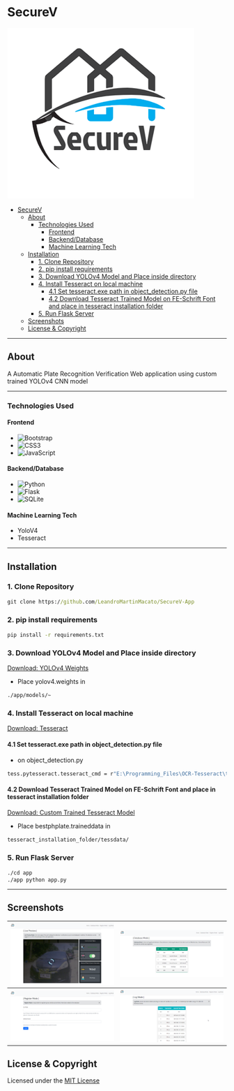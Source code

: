 # SecureV

![logo](./app/static/logo.png)

- [SecureV](#securev)
  - [About](#about)
    - [Technologies Used](#technologies-used)
      - [Frontend](#frontend)
      - [Backend/Database](#backenddatabase)
      - [Machine Learning Tech](#machine-learning-tech)
  - [Installation](#installation)
    - [1. Clone Repository](#1-clone-repository)
    - [2. pip install requirements](#2-pip-install-requirements)
    - [3. Download YOLOv4 Model and Place inside directory](#3-download-yolov4-model-and-place-inside-directory)
    - [4. Install Tesseract on local machine](#4-install-tesseract-on-local-machine)
      - [4.1 Set tesseract.exe path in object_detection.py file](#41-set-tesseractexe-path-in-object_detectionpy-file)
      - [4.2 Download Tesseract Trained Model on FE-Schrift Font and place in tesseract installation folder](#42-download-tesseract-trained-model-on-fe-schrift-font-and-place-in-tesseract-installation-folder)
    - [5. Run Flask Server](#5-run-flask-server)
  - [Screenshots](#screenshots)
  - [License & Copyright](#license--copyright)

---

## About

A Automatic Plate Recognition Verification Web application using custom trained YOLOv4 CNN model

---

### Technologies Used

#### Frontend

- ![Bootstrap](https://img.shields.io/badge/bootstrap-%23563D7C.svg?style=for-the-badge&logo=bootstrap&logoColor=white)
- ![CSS3](https://img.shields.io/badge/css3-%231572B6.svg?style=for-the-badge&logo=css3&logoColor=white)
- ![JavaScript](https://img.shields.io/badge/javascript-%23323330.svg?style=for-the-badge&logo=javascript&logoColor=%23F7DF1E)

#### Backend/Database

- ![Python](https://img.shields.io/badge/python-3670A0?style=for-the-badge&logo=python&logoColor=ffdd54)
- ![Flask](https://img.shields.io/badge/flask-%23000.svg?style=for-the-badge&logo=flask&logoColor=white)
- ![SQLite](https://img.shields.io/badge/sqlite-%2307405e.svg?style=for-the-badge&logo=sqlite&logoColor=white)

#### Machine Learning Tech

- YoloV4
- Tesseract

---

## Installation

### 1. Clone Repository

```cmd
git clone https://github.com/LeandroMartinMacato/SecureV-App
```

### 2. pip install requirements

```cmd
pip install -r requirements.txt
```

### 3. Download YOLOv4 Model and Place inside directory

[Download: YOLOv4 Weights](https://drive.google.com/file/d/15PGJ8fvPZA2qOLaNVrRryJU7X-QXEa1H/view?usp=sharing)

- Place yolov4.weights in

```cmd
./app/models/~
```

### 4. Install Tesseract on local machine

[Download: Tesseract](https://github.com/tesseract-ocr/tesseract/releases)

#### 4.1 Set tesseract.exe path in object_detection.py file

- on object_detection.py

```cmd
tess.pytesseract.tesseract_cmd = r"E:\Programming_Files\OCR-Tesseract\tesseract.exe"
```

#### 4.2 Download Tesseract Trained Model on FE-Schrift Font and place in tesseract installation folder

[Download: Custom Trained Tesseract Model](https://drive.google.com/file/d/1CYN4XOAJe12P-UShk3tn4LZSMgvIFnjs/view?usp=sharing)

- Place bestphplate.traineddata in

```cmd
tesseract_installation_folder/tessdata/
```

### 5. Run Flask Server

```
./cd app
./app python app.py
```

---

## Screenshots

|     ![live-preview](./docs/docs-live-page.png)     | ![database-preview](./docs/docs-database-page.png) |
| :------------------------------------------------: | :------------------------------------------------: |
| ![register-preview](./docs/docs-register-page.png) |      ![log-preview](./docs/docs-log-page.png)      |

## License & Copyright

Licensed under the [MIT License](LICENSE)
